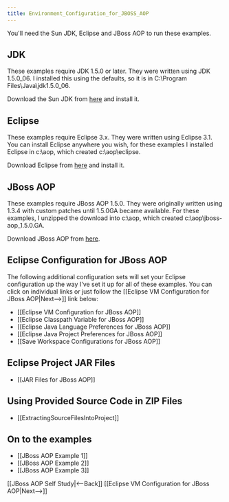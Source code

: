 ```yaml
---
title: Environment_Configuration_for_JBOSS_AOP
---
```

You'll need the Sun JDK, Eclipse and JBoss AOP to run these examples.

## JDK
These examples require JDK 1.5.0 or later. They were written using JDK 1.5.0_06. I installed this using the defaults, so it is in C:\Program Files\Java\jdk1.5.0_06.

Download the Sun JDK from [here](http://java.sun.com/j2se/1.5.0/download.jsp) and install it.

## Eclipse
These examples require Eclipse 3.x. They were written using Eclipse 3.1. You can install Eclipse anywhere you wish, for these examples I installed Eclipse in c:\aop, which created c:\aop\eclipse.

Download Eclipse from [here](http://www.eclipse.org/downloads/) and install it.

## JBoss AOP
These examples require JBoss AOP 1.5.0. They were originally written using 1.3.4 with custom patches until 1.5.0GA became available. For these examples, I unzipped the download into c:\aop, which created c:\aop\jboss-aop_1.5.0.GA.

Download JBoss AOP from [here](http://www.jboss.com/products/list/downloads#aop).

## Eclipse Configuration for JBoss AOP
The following additional configuration sets will set your Eclipse configuration up the way I've set it up for all of these examples. You can click on individual links or just follow the [[Eclipse VM Configuration for JBoss AOP|Next-->]] link below:
* [[Eclipse VM Configuration for JBoss AOP]]
* [[Eclipse Classpath Variable for JBoss AOP]]
* [[Eclipse Java Language Preferences for JBoss AOP]]
* [[Eclipse Java Project Preferences for JBoss AOP]]
* [[Save Workspace Configurations for JBoss AOP]]

## Eclipse Project JAR Files
* [[JAR Files for JBoss AOP]]

## Using Provided Source Code in ZIP Files
* [[ExtractingSourceFilesIntoProject]]

## On to the examples
* [[JBoss AOP Example 1]]
* [[JBoss AOP Example 2]]
* [[JBoss AOP Example 3]]

[[JBoss AOP Self Study|<--Back]] [[Eclipse VM Configuration for JBoss AOP|Next-->]]